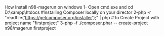 How Install n98-magerun on windows
  1- Open cmd.exe and cd D:\xampp\htdocs 
  #Installing Composer locally on your director
  2-php -r "readfile('https://getcomposer.org/installer');" | php
  #To Create Project with project name "firstproject"
  3-php -f ./composer.phar -- create-project n98/magerun firstproject